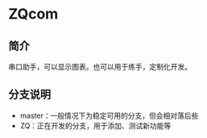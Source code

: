 # ZQcom

## 简介
  串口助手，可以显示图表。也可以用于练手，定制化开发。

## 分支说明
- master：一般情况下为稳定可用的分支，但会相对落后些
- ZQ：正在开发的分支，用于添加、测试新功能等
